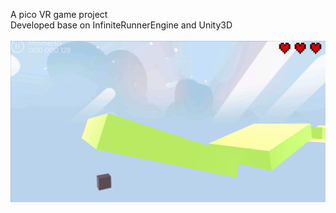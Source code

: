 A pico VR game project
<br>
Developed base on InfiniteRunnerEngine and Unity3D
<br><br>
![gif](https://github.com/2207030112/VR-game-project/blob/main/jump.gif)

